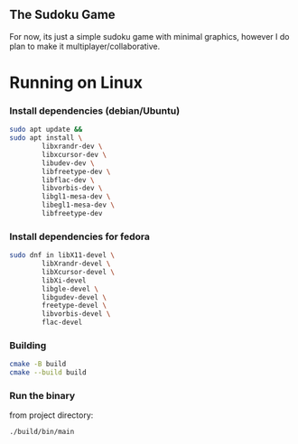 ## The Sudoku Game
For now, its just a simple sudoku game with minimal graphics, however I do plan to make it multiplayer/collaborative.

# Running on Linux
### Install dependencies (debian/Ubuntu)
```bash
sudo apt update &&
sudo apt install \
        libxrandr-dev \
        libxcursor-dev \
        libudev-dev \
        libfreetype-dev \
        libflac-dev \
        libvorbis-dev \
        libgl1-mesa-dev \
        libegl1-mesa-dev \
        libfreetype-dev
```
### Install dependencies for fedora
```bash 
sudo dnf in libX11-devel \
        libXrandr-devel \
        libXcursor-devel \
        libXi-devel       
        libgle-devel \
        libgudev-devel \
        freetype-devel \
        libvorbis-devel \
        flac-devel         

```

### Building
```bash
cmake -B build
cmake --build build
```
### Run the binary
from project directory:
```
./build/bin/main
```
